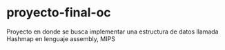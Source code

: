 # proyecto-final-oc

Proyecto en donde se busca implementar una estructura de datos llamada Hashmap en lenguaje assembly, MIPS
